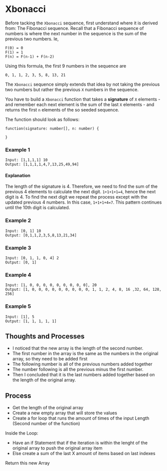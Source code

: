 # Xbonacci

Before tacking the `Xbonacci` sequence, first understand where it is derived from: The Fibonacci sequence. Recall that a Fibonacci sequence of numbers is where the next number in the sequence is the sum of the previous two numbers. Ie,

```
F(0) = 0
F(1) = 1
F(n) = F(n-1) + F(n-2)
```

Using this formula, the first 9 numbers in the sequence are

```
0, 1, 1, 2, 3, 5, 8, 13, 21
```

The `Xbonacci` sequence simply extends that idea by not taking the previous two numbers but rather the previous `X` numbers in the sequence.

You have to build a `Xbonacci` function that takes a **signature** of `X` elements - and remember each next element is the sum of the last `X` elements - and returns the first `n` elements of the so seeded sequence.

The function should look as follows:

```
function(signature: number[], n: number) {

}
```

### Example 1

```
Input: [1,1,1,1] 10
Output: [1,1,1,1,4,7,13,25,49,94]
```

#### Explanation

The length of the signature is 4. Therefore, we need to find the sum of the previous 4 elements to calculate the next digit. `1+1+1+1=4`, hence the next digit is 4. To find the next digit we repeat the process except with the updated previous 4 numbers. In this case, `1+1+1+4=7`. This pattern continues until the 10th digit is calculated.

### Example 2

```
Input: [0, 1] 10
Output: [0,1,1,2,3,5,8,13,21,34]
```

### Example 3

```
Input: [0, 1, 1, 0, 4] 2
Output: [0, 1]
```

### Example 4

```
Input: [1, 0, 0, 0, 0, 0, 0, 0, 0, 0], 20
Output: [1, 0, 0, 0, 0, 0, 0, 0, 0, 0, 1, 1, 2, 4, 8, 16 ,32, 64, 128, 256]
```

### Example 5

```
Input: [1], 5
Output: [1, 1, 1, 1, 1]
```

## Thoughts and Processes

- I noticed that the new array is the length of the second number.
- The first number in the array is the same as the numbers in the original array, so they need to be added first
- The following number is all of the previous numbers added together
- The number following is all the previous minus the first number.
- Then I concluded that it is the last numbers added together based on the length of the original array.

## Process

- Get the length of the original array
- Create a new empty array that will store the values
- Create a for loop that runs the amount of times of the input Length (Second number  of the function)

Inside the Loop:
- Have an if Statement that if the iteration is within the lenght of the original array to push the original array item
- Else create a sum of the last X amount of items based on last indexes

Return this new Array